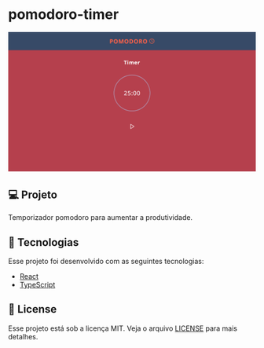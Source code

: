 # pomodoro-timer
<img src="src/assets/pomodoro.png" alt="pomodoro" />

## 💻 Projeto
Temporizador pomodoro para aumentar a produtividade.

## 🧪 Tecnologias
Esse projeto foi desenvolvido com as seguintes tecnologias:

- [React](https://reactjs.org)
- [TypeScript](https://www.typescriptlang.org/)

## 📝 License

Esse projeto está sob a licença MIT. Veja o arquivo [LICENSE](LICENSE.md) para mais detalhes.
